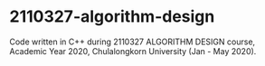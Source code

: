 # 2110327-algorithm-design
Code written in C++ during 2110327 ALGORITHM DESIGN course, Academic Year 2020, Chulalongkorn University (Jan - May 2020).

